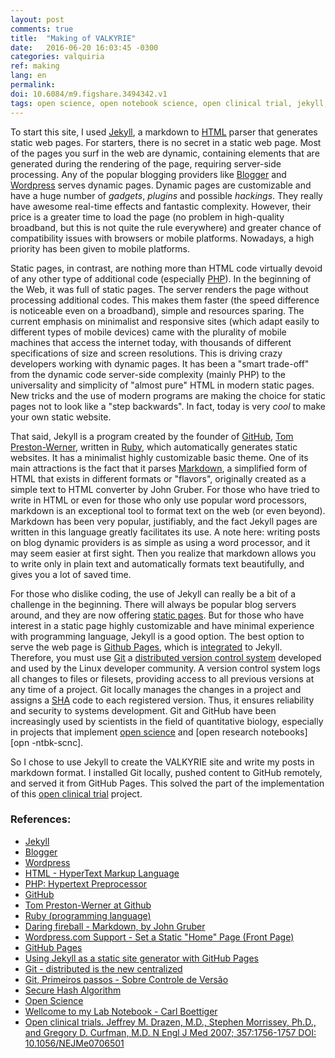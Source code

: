 ```yaml
---
layout: post
comments: true
title:  "Making of VALKYRIE"
date:   2016-06-20 16:03:45 -0300
categories: valquiria
ref: making
lang: en
permalink:
doi: 10.6084/m9.figshare.3494342.v1
tags: open science, open notebook science, open clinical trial, jekyll, markdown, static site, git, github
---
```


To start this site, I used [Jekyll][jkyll], a markdown to [HTML][html] parser that generates static web pages. For starters, there is no secret in a static web page. Most of the pages you surf in the web are dynamic, containing elements that are generated during the rendering of the page, requiring server-side processing. Any of the popular blogging providers like [Blogger][blggr] and [Wordpress][wrdprss] serves dynamic pages. Dynamic pages are customizable and have a huge number of _gadgets_, _plugins_ and possible _hackings_. They really have awesome real-time effects and fantastic complexity. However, their price is a greater time to load the page (no problem in high-quality broadband, but this is not quite the rule everywhere) and greater chance of compatibility issues with browsers or mobile platforms. Nowadays, a high priority has been given to mobile platforms.

Static pages, in contrast, are nothing more than HTML code virtually devoid of any other type of additional code (especially [PHP][php]). In the beginning of the Web, it was full of static pages. The server renders the page without processing additional codes. This makes them faster  (the speed difference is noticeable even on a broadband), simple and resources sparing. The current emphasis on minimalist and responsive sites (which adapt easily to different types of mobile devices) came with the plurality of mobile machines that access the internet today, with thousands of different specifications of size and screen resolutions. This is driving crazy developers working with dynamic pages. It has been a "smart trade-off" from the dynamic code server-side complexity (mainly PHP) to the universality and simplicity of "almost pure" HTML in modern static pages. New tricks and the use of modern programs are making the choice for static pages not to look like a "step backwards". In fact, today is very _cool_ to make your own static website.

That said, Jekyll is a program created by the founder of [GitHub][gthb], [Tom Preston-Werner][tpw], written in [Ruby][rby], which automatically generates static websites. It has a minimalist highly customizable basic theme. One of its main attractions is the fact that it parses [Markdown][mrkdwn], a simplified form of HTML that exists in different formats or "flavors", originally created as a simple text to HTML converter by John Gruber. For those who have tried to write in HTML or even for those who only use popular word processors, markdown is an exceptional tool to format text on the web (or even beyond). Markdown has been very popular, justifiably, and the fact Jekyll pages are written in this language greatly facilitates its use. A note here: writing posts on blog dynamic providers is as simple as using a word processor, and it may seem easier at first sight. Then you realize that markdown allows you to write only in plain text and automatically formats text beautifully, and gives you a lot of saved time.

For those who dislike coding, the use of Jekyll can really be a bit of a challenge in the beginning. There will always be popular blog servers around, and they are now offering [static pages][sttc]. But for those who have interest in a static page highly customizable and have minimal experience with programming language, Jekyll is a good option. The best option to serve the web page is [Github Pages][gthb-pgs], which is [integrated][jkyll-gthb-pgs] to Jekyll. Therefore, you must use [Git][gt] a [distributed version control system][dcvs] developed and used by the Linux developer community. A version control system logs all changes to files or filesets, providing access to all previous versions at any time of a project. Git locally manages the changes in a project and assigns a [SHA][sh] code to each registered version. Thus, it ensures reliability and security to systems development. Git and GitHub have been increasingly used by scientists in the field of quantitative biology, especially in projects that implement [open science][opn-scnc] and [open research notebooks][opn -ntbk-scnc].

So I chose to use Jekyll to create the VALKYRIE site and write my posts in markdown format. I  installed Git locally, pushed content to GitHub remotely, and served it from GitHub Pages. This solved the part of the implementation of this  [open clinical trial][opn-clncl-trl] project.


### References:

- [Jekyll][jkyll]
- [Blogger][blggr]
- [Wordpress][wrdprss]
- [HTML - HyperText Markup Language][html]
- [PHP: Hypertext Preprocessor][php]
- [GitHub][gthb]
- [Tom Preston-Werner at Github][tpw]
- [Ruby (programming language)][rby]
- [Daring fireball - Markdown, by John Gruber][mrkdwn]
- [Wordpress.com Support - Set a Static "Home" Page (Front Page)][sttc]
- [GitHub Pages][gthb-pgs]
- [Using Jekyll as a static site generator with GitHub Pages][jkyll-gthb-pgs]
- [Git - distributed is the new centralized][gt]
- [Git, Primeiros passos - Sobre Controle de Versão][dcvs]
- [Secure Hash Algorithm][sh]
- [Open Science][opn-scnc]
- [Wellcome to my Lab Notebook - Carl Boettiger][opn-ntbk-scnc]
- [Open clinical trials. Jeffrey M. Drazen, M.D., Stephen Morrissey, Ph.D., and Gregory D. Curfman, M.D. N Engl J Med 2007; 357:1756-1757 DOI: 10.1056/NEJMe0706501][opn-clncl-trl]

[jkyll]: https://jekyllrb.com
[blggr]: https://www.blogger.com
[wrdprss]: https://wordpress.com
[php]: https://en.wikipedia.org/wiki/PHP
[html]: https://en.wikipedia.org/wiki/HTML
[gthb]: https://github.com/
[tpw]: https://github.com/mojombo
[rby]: https://en.wikipedia.org/wiki/Ruby_(programming_language)
[mrkdwn]: https://daringfireball.net/projects/markdown/
[sttc]: https://en.support.wordpress.com/pages/front-page/
[gthb-pgs]: https://pages.github.com/
[jkyll-gthb-pgs]:https://help.github.com/articles/using-jekyll-as-a-static-site-generator-with-github-pages/
[gt]: https://git-scm.com/
[dcvs]: https://git-scm.com/book/en/v2/Getting-Started-About-Version-Control
[sh]: https://en.wikipedia.org/wiki/Secure_Hash_Algorithm
[opn-scnc]: https://en.wikipedia.org/wiki/Open_science
[opn-ntbk-scnc]: http://www.carlboettiger.info/2010/11/08/welcome-to-my-lab-notebook.html
[opn-clncl-trl]: http://dx.doi.org/10.1056/NEJMe0706501
